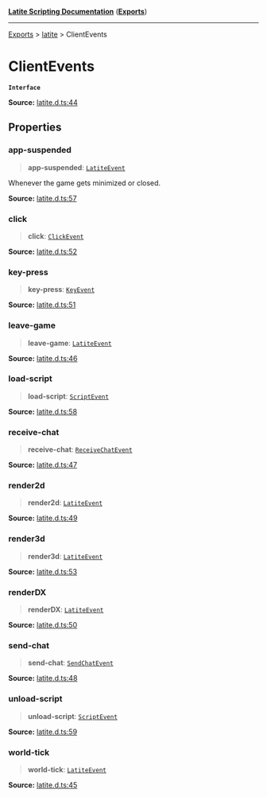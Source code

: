 [**Latite Scripting Documentation**](../../README.md) ([**Exports**](../../exports.md))

---

[Exports](../../exports.md) > [latite](../index.md) > ClientEvents

# ClientEvents

**`Interface`**

**Source:** [latite.d.ts:44](https://github.com/LatiteScripting/latitescripting.github.io/blob/1c6b44e/definitions/latite.d.ts#L44)

## Properties

### app-suspended

> **app-suspended**: [`LatiteEvent`](interface.LatiteEvent.md)

Whenever the game gets minimized or closed.

**Source:** [latite.d.ts:57](https://github.com/LatiteScripting/latitescripting.github.io/blob/1c6b44e/definitions/latite.d.ts#L57)

### click

> **click**: [`ClickEvent`](interface.ClickEvent.md)

**Source:** [latite.d.ts:52](https://github.com/LatiteScripting/latitescripting.github.io/blob/1c6b44e/definitions/latite.d.ts#L52)

### key-press

> **key-press**: [`KeyEvent`](interface.KeyEvent.md)

**Source:** [latite.d.ts:51](https://github.com/LatiteScripting/latitescripting.github.io/blob/1c6b44e/definitions/latite.d.ts#L51)

### leave-game

> **leave-game**: [`LatiteEvent`](interface.LatiteEvent.md)

**Source:** [latite.d.ts:46](https://github.com/LatiteScripting/latitescripting.github.io/blob/1c6b44e/definitions/latite.d.ts#L46)

### load-script

> **load-script**: [`ScriptEvent`](interface.ScriptEvent.md)

**Source:** [latite.d.ts:58](https://github.com/LatiteScripting/latitescripting.github.io/blob/1c6b44e/definitions/latite.d.ts#L58)

### receive-chat

> **receive-chat**: [`ReceiveChatEvent`](interface.ReceiveChatEvent.md)

**Source:** [latite.d.ts:47](https://github.com/LatiteScripting/latitescripting.github.io/blob/1c6b44e/definitions/latite.d.ts#L47)

### render2d

> **render2d**: [`LatiteEvent`](interface.LatiteEvent.md)

**Source:** [latite.d.ts:49](https://github.com/LatiteScripting/latitescripting.github.io/blob/1c6b44e/definitions/latite.d.ts#L49)

### render3d

> **render3d**: [`LatiteEvent`](interface.LatiteEvent.md)

**Source:** [latite.d.ts:53](https://github.com/LatiteScripting/latitescripting.github.io/blob/1c6b44e/definitions/latite.d.ts#L53)

### renderDX

> **renderDX**: [`LatiteEvent`](interface.LatiteEvent.md)

**Source:** [latite.d.ts:50](https://github.com/LatiteScripting/latitescripting.github.io/blob/1c6b44e/definitions/latite.d.ts#L50)

### send-chat

> **send-chat**: [`SendChatEvent`](interface.SendChatEvent.md)

**Source:** [latite.d.ts:48](https://github.com/LatiteScripting/latitescripting.github.io/blob/1c6b44e/definitions/latite.d.ts#L48)

### unload-script

> **unload-script**: [`ScriptEvent`](interface.ScriptEvent.md)

**Source:** [latite.d.ts:59](https://github.com/LatiteScripting/latitescripting.github.io/blob/1c6b44e/definitions/latite.d.ts#L59)

### world-tick

> **world-tick**: [`LatiteEvent`](interface.LatiteEvent.md)

**Source:** [latite.d.ts:45](https://github.com/LatiteScripting/latitescripting.github.io/blob/1c6b44e/definitions/latite.d.ts#L45)
